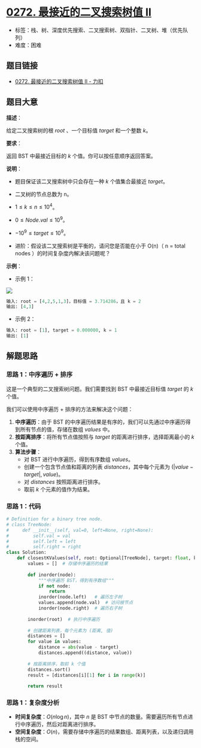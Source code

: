 # [0272. 最接近的二叉搜索树值 II](https://leetcode.cn/problems/closest-binary-search-tree-value-ii/)

- 标签：栈、树、深度优先搜索、二叉搜索树、双指针、二叉树、堆（优先队列）
- 难度：困难

## 题目链接

- [0272. 最接近的二叉搜索树值 II - 力扣](https://leetcode.cn/problems/closest-binary-search-tree-value-ii/)

## 题目大意

**描述**：

给定二叉搜索树的根 $root$ 、一个目标值 $target$ 和一个整数 $k$。

**要求**：

返回 BST 中最接近目标的 $k$ 个值。你可以按任意顺序返回答案。

**说明**：

- 题目保证该二叉搜索树中只会存在一种 $k$ 个值集合最接近 $target$。
- 二叉树的节点总数为 n。
- $1 \le k \le n \le 10^{4}$。
- $0 \le Node.val \le 10^{9}$。
- $-10^{9} \le target \le 10^{9}$。

- 进阶：假设该二叉搜索树是平衡的，请问您是否能在小于 O(n)（ n = total nodes ）的时间复杂度内解决该问题呢？

**示例**：

- 示例 1：

![](https://assets.leetcode.com/uploads/2021/03/12/closest1-1-tree.jpg)

```python
输入: root = [4,2,5,1,3]，目标值 = 3.714286，且 k = 2
输出: [4,3]
```

- 示例 2：

```python
输入: root = [1], target = 0.000000, k = 1
输出: [1]
```

## 解题思路

### 思路 1：中序遍历 + 排序

这是一个典型的二叉搜索树问题。我们需要找到 BST 中最接近目标值 $target$ 的 $k$ 个值。

我们可以使用中序遍历 + 排序的方法来解决这个问题：

1. **中序遍历**：由于 BST 的中序遍历结果是有序的，我们可以先通过中序遍历得到所有节点的值，存储在数组 $values$ 中。
2. **按距离排序**：将所有节点值按照与 $target$ 的距离进行排序，选择距离最小的 $k$ 个值。
3. **算法步骤**：
   - 对 BST 进行中序遍历，得到有序数组 $values$。
   - 创建一个包含节点值和距离的列表 $distances$，其中每个元素为 $(|value - target|, value)$。
   - 对 $distances$ 按照距离进行排序。
   - 取前 $k$ 个元素的值作为结果。

### 思路 1：代码

```python
# Definition for a binary tree node.
# class TreeNode:
#     def __init__(self, val=0, left=None, right=None):
#         self.val = val
#         self.left = left
#         self.right = right
class Solution:
    def closestKValues(self, root: Optional[TreeNode], target: float, k: int) -> List[int]:
        values = []  # 存储中序遍历的结果
        
        def inorder(node):
            """中序遍历 BST，得到有序数组"""
            if not node:
                return
            inorder(node.left)   # 遍历左子树
            values.append(node.val)  # 访问根节点
            inorder(node.right)  # 遍历右子树
        
        inorder(root)  # 执行中序遍历
        
        # 创建距离列表，每个元素为 (距离, 值)
        distances = []
        for value in values:
            distance = abs(value - target)
            distances.append((distance, value))
        
        # 按距离排序，取前 k 个值
        distances.sort()
        result = [distances[i][1] for i in range(k)]
        
        return result
```

### 思路 1：复杂度分析

- **时间复杂度**：$O(n \log n)$，其中 $n$ 是 BST 中节点的数量。需要遍历所有节点进行中序遍历，然后对距离进行排序。
- **空间复杂度**：$O(n)$，需要存储中序遍历的结果数组、距离列表，以及递归调用栈的空间。
